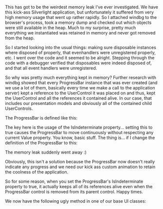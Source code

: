 This has got to be the weirdest memory leak I've ever investigated.  We have this kick-ass Silverlight application, but unfortunately it suffered from very high memory usage that went up rather rapidly.  So I attached windbg to the browser's process, took a memory dump and checked out which objects were still available in the heap.  Much to my surprise, pretty much everything we instantiated was retained in memory and never got removed from the heap.

So I started looking into the usual things: making sure disposable instances where disposed of properly, that evenhandlers were unregistered properly, etc.  I went over the code and it seemed to be alright.  Stepping through the code with a debugger verified that disposables were indeed disposed of, and that all event handlers were unregistered.

So why was pretty much everything kept in memory?  Further research with windbg showed that every ProgressBar instance that was ever created (and we use a lot of them, basically every time we make a call to the application server) kept a reference to the UserControl it was placed on and thus, kept the UserControl and all the references it contained alive.  In our case, that includes our presentation models and obviously all of the contained child UserControls.

The ProgressBar is defined like this:

<script src="https://gist.github.com/3684306.js?file=s1.xaml"></script>

The key here is the usage of the IsIndeterminate property... setting this to true causes the ProgressBar to move continuously without respecting any current Value property.  You know, basic stuff.  The thing is... if I change the definition of the ProgressBar to this:

<script src="https://gist.github.com/3684306.js?file=s2.xaml"></script>

The memory leak suddenly went away :)

Obviously, this isn't a solution because the ProgressBar now doesn't really indicate any progress and we need our kick ass custom animation to retain the coolness of the application.

So for some reason, when you set the ProgressBar's IsIndeterminate property to true, it actually keeps all of its references alive even when the ProgressBar control is removed from its parent control.  Happy times.

We now have the following ugly method in one of our base UI classes:

<script src="https://gist.github.com/3684306.js?file=s3.cs"></script>
